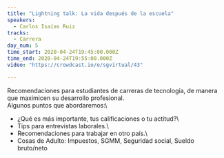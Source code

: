 ```yaml
---
title: "Lightning talk: La vida después de la escuela"
speakers:
  - Carlos Isaías Ruiz
tracks:
  - Carrera
day_num: 5
time_start: 2020-04-24T19:45:00.000Z
time_end: 2020-04-24T19:55:00.000Z
video: "https://crowdcast.io/e/sgvirtual/43"

---
```

Recomendaciones para estudiantes de carreras de tecnología, de manera que maximicen su desarrollo profesional.\
Algunos puntos que abordaremos:\
* ¿Qué es más importante, tus calificaciones o tu actitud?\
* Tips para entrevistas laborales.\
* Recomendaciones para trabajar en otro país.\
* Cosas de Adulto: Impuestos, SGMM, Seguridad social, Sueldo bruto/neto

